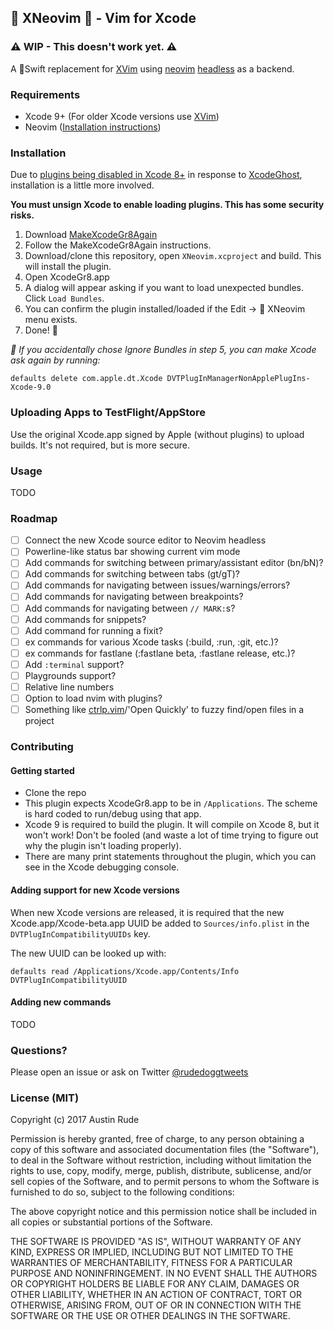 ## :tada: XNeovim :tada: - Vim for Xcode

### :warning: WIP - This doesn't work yet. :warning:

A :large_orange_diamond:Swift replacement for [XVim](https://github.com/XVimProject/XVim) using [neovim](https://neovim.io) [headless](https://neovim.io/doc/user/api.html#api) as a backend.

### Requirements
- Xcode 9+ (For older Xcode versions use [XVim](https://github.com/XVimProject/XVim))
- Neovim ([Installation instructions](https://github.com/neovim/neovim/wiki/Installing-Neovim#macos--os-x))

### Installation
Due to [plugins being disabled in Xcode 8+](https://github.com/alcatraz/Alcatraz/issues/475) in response to [XcodeGhost](https://en.wikipedia.org/wiki/XcodeGhost), installation is a little more involved.

**You must unsign Xcode to enable loading plugins. This has some security risks.**

1. Download [MakeXcodeGr8Again](https://github.com/fpg1503/MakeXcodeGr8Again)
2. Follow the MakeXcodeGr8Again instructions.
3. Download/clone this repository, open `XNeovim.xcproject` and build. This will install the plugin.
4. Open XcodeGr8.app
5. A dialog will appear asking if you want to load unexpected bundles. Click `Load Bundles`.
6. You can confirm the plugin installed/loaded if the Edit -> :electric_plug: XNeovim menu exists.
7. Done! :tada:

*:see_no_evil: If you accidentally chose Ignore Bundles in step 5, you can make Xcode ask again by running:*

`defaults delete com.apple.dt.Xcode DVTPlugInManagerNonApplePlugIns-Xcode-9.0`

### Uploading Apps to TestFlight/AppStore
Use the original Xcode.app signed by Apple (without plugins) to upload builds. It's not required, but is more secure.

### Usage
TODO

### Roadmap
- [ ] Connect the new Xcode source editor to Neovim headless
- [ ] Powerline-like status bar showing current vim mode
- [ ] Add commands for switching between primary/assistant editor (bn/bN)?
- [ ] Add commands for switching between tabs (gt/gT)?
- [ ] Add commands for navigating between issues/warnings/errors?
- [ ] Add commands for navigating between breakpoints?
- [ ] Add commands for navigating between `// MARK:`s?
- [ ] Add commands for snippets?
- [ ] Add command for running a fixit?
- [ ] ex commands for various Xcode tasks (:build, :run, :git, etc.)?
- [ ] ex commands for fastlane (:fastlane beta, :fastlane release, etc.)?
- [ ] Add `:terminal` support?
- [ ] Playgrounds support?
- [ ] Relative line numbers
- [ ] Option to load nvim with plugins?
- [ ] Something like [ctrlp.vim](https://github.com/ctrlpvim/ctrlp.vim)/'Open Quickly' to fuzzy find/open files in a project

### Contributing
#### Getting started
- Clone the repo
- This plugin expects XcodeGr8.app to be in `/Applications`. The scheme is hard coded to run/debug using that app.
- Xcode 9 is required to build the plugin. It will compile on Xcode 8, but it won't work! Don't be fooled (and waste a lot of time trying to figure out why the plugin isn't loading properly).
- There are many print statements throughout the plugin, which you can see in the Xcode debugging console.

#### Adding support for new Xcode versions
When new Xcode versions are released, it is required that the new Xcode.app/Xcode-beta.app UUID be added to `Sources/info.plist` in the `DVTPlugInCompatibilityUUIDs` key.

The new UUID can be looked up with:
```
defaults read /Applications/Xcode.app/Contents/Info DVTPlugInCompatibilityUUID
```
#### Adding new commands
TODO

### Questions?
Please open an issue or ask on Twitter [@rudedoggtweets](https://twitter.com/rudedoggtweets)

### License (MIT)
Copyright (c) 2017 Austin Rude

Permission is hereby granted, free of charge, to any person obtaining a copy
of this software and associated documentation files (the "Software"), to deal
in the Software without restriction, including without limitation the rights
to use, copy, modify, merge, publish, distribute, sublicense, and/or sell
copies of the Software, and to permit persons to whom the Software is
furnished to do so, subject to the following conditions:

The above copyright notice and this permission notice shall be included in all
copies or substantial portions of the Software.

THE SOFTWARE IS PROVIDED "AS IS", WITHOUT WARRANTY OF ANY KIND, EXPRESS OR
IMPLIED, INCLUDING BUT NOT LIMITED TO THE WARRANTIES OF MERCHANTABILITY,
FITNESS FOR A PARTICULAR PURPOSE AND NONINFRINGEMENT. IN NO EVENT SHALL THE
AUTHORS OR COPYRIGHT HOLDERS BE LIABLE FOR ANY CLAIM, DAMAGES OR OTHER
LIABILITY, WHETHER IN AN ACTION OF CONTRACT, TORT OR OTHERWISE, ARISING FROM,
OUT OF OR IN CONNECTION WITH THE SOFTWARE OR THE USE OR OTHER DEALINGS IN THE
SOFTWARE.
